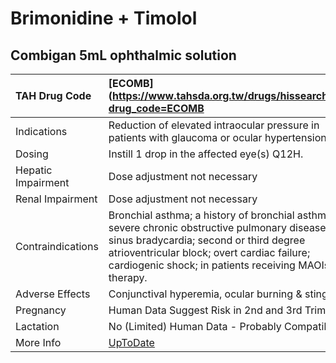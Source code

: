 # Brimonidine + Timolol

## Combigan 5mL ophthalmic solution

| TAH Drug Code      | [ECOMB](https://www.tahsda.org.tw/drugs/hissearch.php?drug_code=ECOMB                                                                                                                                                                           |
|:-------------------|:------------------------------------------------------------------------------------------------------------------------------------------------------------------------------------------------------------------------------------------------|
| Indications        | Reduction of elevated intraocular pressure in patients with glaucoma or ocular hypertension.                                                                                                                                                    |
| Dosing             | Instill 1 drop in the affected eye(s) Q12H.                                                                                                                                                                                                     |
| Hepatic Impairment | Dose adjustment not necessary                                                                                                                                                                                                                   |
| Renal Impairment   | Dose adjustment not necessary                                                                                                                                                                                                                   |
| Contraindications  | Bronchial asthma; a history of bronchial asthma; severe chronic obstructive pulmonary disease; sinus bradycardia; second or third degree atrioventricular block; overt cardiac failure; cardiogenic shock; in patients receiving MAOIs therapy. |
| Adverse Effects    | Conjunctival hyperemia, ocular burning & stinging.                                                                                                                                                                                              |
| Pregnancy          | Human Data Suggest Risk in 2nd and 3rd Trimesters                                                                                                                                                                                               |
| Lactation          | No (Limited) Human Data - Probably Compatible                                                                                                                                                                                                   |
| More Info          | [UpToDate](https://www.uptodate.com/contents/brimonidine-and-timolol-drug-information)                                                                                                                                                          |

